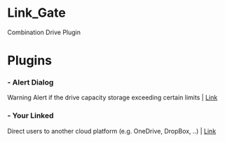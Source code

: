 # Link_Gate
Combination Drive Plugin

# Plugins 
### - Alert Dialog 
Warning Alert if the drive capacity storage exceeding certain limits  | [Link](https://github.com/zharmedia386/Link_Gate/tree/main/Alert%20Dialog)<br /> 


### - Your Linked 
Direct users to another cloud platform (e.g. OneDrive, DropBox, ..)  | [Link](https://github.com/zharmedia386/Link_Gate/tree/main/Your%20Linked)<br /> 

